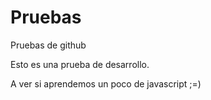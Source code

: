 # Pruebas
Pruebas de github

Esto es una prueba de desarrollo.

A ver si aprendemos un poco de javascript ;=)
